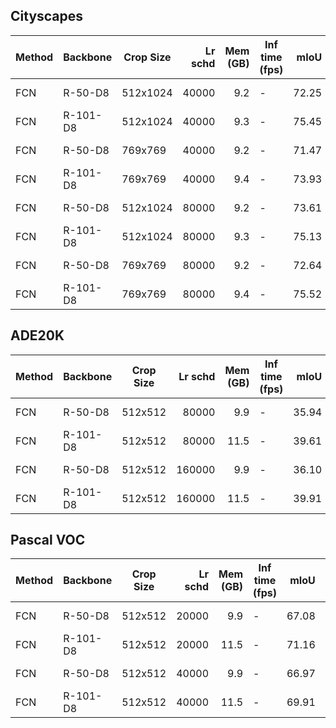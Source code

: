 ## Cityscapes
| Method | Backbone | Crop Size | Lr schd | Mem (GB) | Inf time (fps) | mIoU  | mIoU(ms+flip) |                                                                                                                                                                                        download                                                                                                                                                                                        |
|--------|----------|-----------|--------:|---------:|----------------|------:|--------------:|----------------------------------------------------------------------------------------------------------------------------------------------------------------------------------------------------------------------------------------------------------------------------------------------------------------------------------------------------------------------------------------|
| FCN    | R-50-D8  | 512x1024  |   40000 |      9.2 | -              | 72.25 |         73.36 | [model](https://open-mmlab.s3.ap-northeast-2.amazonaws.com/mmsegmentation/models/fcn/fcn_r50-d8_512x1024_40k_cityscapes/fcn_r50-d8_512x1024_40k_cityscapes_20200604_192608-efe53f0d.pth) &#124; [log](https://open-mmlab.s3.ap-northeast-2.amazonaws.com/mmsegmentation/models/fcn/fcn_r50-d8_512x1024_40k_cityscapes/fcn_r50-d8_512x1024_40k_cityscapes_20200604_192608.log.json)     |
| FCN    | R-101-D8 | 512x1024  |   40000 |      9.3 | -              | 75.45 |         76.58 | [model](https://open-mmlab.s3.ap-northeast-2.amazonaws.com/mmsegmentation/models/fcn/fcn_r101-d8_512x1024_40k_cityscapes/fcn_r101-d8_512x1024_40k_cityscapes_20200604_181852-a883d3a1.pth) &#124; [log](https://open-mmlab.s3.ap-northeast-2.amazonaws.com/mmsegmentation/models/fcn/fcn_r101-d8_512x1024_40k_cityscapes/fcn_r101-d8_512x1024_40k_cityscapes_20200604_181852.log.json) |
| FCN    | R-50-D8  | 769x769   |   40000 |      9.2 | -              | 71.47 |         72.54 | [model](https://open-mmlab.s3.ap-northeast-2.amazonaws.com/mmsegmentation/models/fcn/fcn_r50-d8_769x769_40k_cityscapes/fcn_r50-d8_769x769_40k_cityscapes_20200606_113104-977b5d02.pth) &#124; [log](https://open-mmlab.s3.ap-northeast-2.amazonaws.com/mmsegmentation/models/fcn/fcn_r50-d8_769x769_40k_cityscapes/fcn_r50-d8_769x769_40k_cityscapes_20200606_113104.log.json)         |
| FCN    | R-101-D8 | 769x769   |   40000 |      9.4 | -              | 73.93 |         75.14 | [model](https://open-mmlab.s3.ap-northeast-2.amazonaws.com/mmsegmentation/models/fcn/fcn_r101-d8_769x769_40k_cityscapes/fcn_r101-d8_769x769_40k_cityscapes_20200606_113208-7d4ab69c.pth) &#124; [log](https://open-mmlab.s3.ap-northeast-2.amazonaws.com/mmsegmentation/models/fcn/fcn_r101-d8_769x769_40k_cityscapes/fcn_r101-d8_769x769_40k_cityscapes_20200606_113208.log.json)     |
| FCN    | R-50-D8  | 512x1024  |   80000 |      9.2 | -              | 73.61 |         74.24 | [model](https://open-mmlab.s3.ap-northeast-2.amazonaws.com/mmsegmentation/models/fcn/fcn_r50-d8_512x1024_80k_cityscapes/fcn_r50-d8_512x1024_80k_cityscapes_20200606_113019-03aa804d.pth) &#124; [log](https://open-mmlab.s3.ap-northeast-2.amazonaws.com/mmsegmentation/models/fcn/fcn_r50-d8_512x1024_80k_cityscapes/fcn_r50-d8_512x1024_80k_cityscapes_20200606_113019.log.json)     |
| FCN    | R-101-D8 | 512x1024  |   80000 |      9.3 | -              | 75.13 |         75.94 | [model](https://open-mmlab.s3.ap-northeast-2.amazonaws.com/mmsegmentation/models/fcn/fcn_r101-d8_512x1024_80k_cityscapes/fcn_r101-d8_512x1024_80k_cityscapes_20200606_113038-3fb937eb.pth) &#124; [log](https://open-mmlab.s3.ap-northeast-2.amazonaws.com/mmsegmentation/models/fcn/fcn_r101-d8_512x1024_80k_cityscapes/fcn_r101-d8_512x1024_80k_cityscapes_20200606_113038.log.json) |
| FCN    | R-50-D8  | 769x769   |   80000 |      9.2 | -              | 72.64 |         73.32 | [model](https://open-mmlab.s3.ap-northeast-2.amazonaws.com/mmsegmentation/models/fcn/fcn_r50-d8_769x769_80k_cityscapes/fcn_r50-d8_769x769_80k_cityscapes_20200606_195749-f5caeabc.pth) &#124; [log](https://open-mmlab.s3.ap-northeast-2.amazonaws.com/mmsegmentation/models/fcn/fcn_r50-d8_769x769_80k_cityscapes/fcn_r50-d8_769x769_80k_cityscapes_20200606_195749.log.json)         |
| FCN    | R-101-D8 | 769x769   |   80000 |      9.4 | -              | 75.52 |         76.61 | [model](https://open-mmlab.s3.ap-northeast-2.amazonaws.com/mmsegmentation/models/fcn/fcn_r101-d8_769x769_80k_cityscapes/fcn_r101-d8_769x769_80k_cityscapes_20200606_214354-45cbac68.pth) &#124; [log](https://open-mmlab.s3.ap-northeast-2.amazonaws.com/mmsegmentation/models/fcn/fcn_r101-d8_769x769_80k_cityscapes/fcn_r101-d8_769x769_80k_cityscapes_20200606_214354.log.json)     |

## ADE20K
| Method | Backbone | Crop Size | Lr schd | Mem (GB) | Inf time (fps) | mIoU  | mIoU(ms+flip) |                                                                                                                                                                                download                                                                                                                                                                                |
|--------|----------|-----------|--------:|---------:|----------------|------:|--------------:|------------------------------------------------------------------------------------------------------------------------------------------------------------------------------------------------------------------------------------------------------------------------------------------------------------------------------------------------------------------------|
| FCN    | R-50-D8  | 512x512   |   80000 |      9.9 | -              | 35.94 |         37.94 | [model](https://open-mmlab.s3.ap-northeast-2.amazonaws.com/mmsegmentation/models/fcn/fcn_r50-d8_512x512_80k_ade20k/fcn_r50-d8_512x512_80k_ade20k_20200614_144016-f8ac5082.pth) &#124; [log](https://open-mmlab.s3.ap-northeast-2.amazonaws.com/mmsegmentation/models/fcn/fcn_r50-d8_512x512_80k_ade20k/fcn_r50-d8_512x512_80k_ade20k_20200614_144016.log.json)         |
| FCN    | R-101-D8 | 512x512   |   80000 |     11.5 | -              | 39.61 |         40.83 | [model](https://open-mmlab.s3.ap-northeast-2.amazonaws.com/mmsegmentation/models/fcn/fcn_r101-d8_512x512_80k_ade20k/fcn_r101-d8_512x512_80k_ade20k_20200615_014143-bc1809f7.pth) &#124; [log](https://open-mmlab.s3.ap-northeast-2.amazonaws.com/mmsegmentation/models/fcn/fcn_r101-d8_512x512_80k_ade20k/fcn_r101-d8_512x512_80k_ade20k_20200615_014143.log.json)     |
| FCN    | R-50-D8  | 512x512   |  160000 |      9.9 | -              | 36.10 |         38.08 | [model](https://open-mmlab.s3.ap-northeast-2.amazonaws.com/mmsegmentation/models/fcn/fcn_r50-d8_512x512_160k_ade20k/fcn_r50-d8_512x512_160k_ade20k_20200615_100713-4edbc3b4.pth) &#124; [log](https://open-mmlab.s3.ap-northeast-2.amazonaws.com/mmsegmentation/models/fcn/fcn_r50-d8_512x512_160k_ade20k/fcn_r50-d8_512x512_160k_ade20k_20200615_100713.log.json)     |
| FCN    | R-101-D8 | 512x512   |  160000 |     11.5 | -              | 39.91 |         41.40 | [model](https://open-mmlab.s3.ap-northeast-2.amazonaws.com/mmsegmentation/models/fcn/fcn_r101-d8_512x512_160k_ade20k/fcn_r101-d8_512x512_160k_ade20k_20200615_105816-fd192bd5.pth) &#124; [log](https://open-mmlab.s3.ap-northeast-2.amazonaws.com/mmsegmentation/models/fcn/fcn_r101-d8_512x512_160k_ade20k/fcn_r101-d8_512x512_160k_ade20k_20200615_105816.log.json) |

## Pascal VOC
| Method | Backbone | Crop Size | Lr schd | Mem (GB) | Inf time (fps) | mIoU  | mIoU(ms+flip) |                                                                                                                                                                                  download                                                                                                                                                                                  |
|--------|----------|-----------|--------:|---------:|----------------|------:|--------------:|----------------------------------------------------------------------------------------------------------------------------------------------------------------------------------------------------------------------------------------------------------------------------------------------------------------------------------------------------------------------------|
| FCN    | R-50-D8  | 512x512   |   20000 |      9.9 | -              | 67.08 |         69.94 | [model](https://open-mmlab.s3.ap-northeast-2.amazonaws.com/mmsegmentation/models/fcn/fcn_r50-d8_512x512_20k_voc12aug/fcn_r50-d8_512x512_20k_voc12aug_20200617_010715-52dc5306.pth) &#124; [log](https://open-mmlab.s3.ap-northeast-2.amazonaws.com/mmsegmentation/models/fcn/fcn_r50-d8_512x512_20k_voc12aug/fcn_r50-d8_512x512_20k_voc12aug_20200617_010715.log.json)     |
| FCN    | R-101-D8 | 512x512   |   20000 |     11.5 | -              | 71.16 |         73.57 | [model](https://open-mmlab.s3.ap-northeast-2.amazonaws.com/mmsegmentation/models/fcn/fcn_r101-d8_512x512_20k_voc12aug/fcn_r101-d8_512x512_20k_voc12aug_20200617_010842-0bb4e798.pth) &#124; [log](https://open-mmlab.s3.ap-northeast-2.amazonaws.com/mmsegmentation/models/fcn/fcn_r101-d8_512x512_20k_voc12aug/fcn_r101-d8_512x512_20k_voc12aug_20200617_010842.log.json) |
| FCN    | R-50-D8  | 512x512   |   40000 |      9.9 | -              | 66.97 |         69.04 | [model](https://open-mmlab.s3.ap-northeast-2.amazonaws.com/mmsegmentation/models/fcn/fcn_r50-d8_512x512_40k_voc12aug/fcn_r50-d8_512x512_40k_voc12aug_20200613_161222-5e2dbf40.pth) &#124; [log](https://open-mmlab.s3.ap-northeast-2.amazonaws.com/mmsegmentation/models/fcn/fcn_r50-d8_512x512_40k_voc12aug/fcn_r50-d8_512x512_40k_voc12aug_20200613_161222.log.json)     |
| FCN    | R-101-D8 | 512x512   |   40000 |     11.5 | -              | 69.91 |         72.38 | [model](https://open-mmlab.s3.ap-northeast-2.amazonaws.com/mmsegmentation/models/fcn/fcn_r101-d8_512x512_40k_voc12aug/fcn_r101-d8_512x512_40k_voc12aug_20200613_161240-4c8bcefd.pth) &#124; [log](https://open-mmlab.s3.ap-northeast-2.amazonaws.com/mmsegmentation/models/fcn/fcn_r101-d8_512x512_40k_voc12aug/fcn_r101-d8_512x512_40k_voc12aug_20200613_161240.log.json) |
